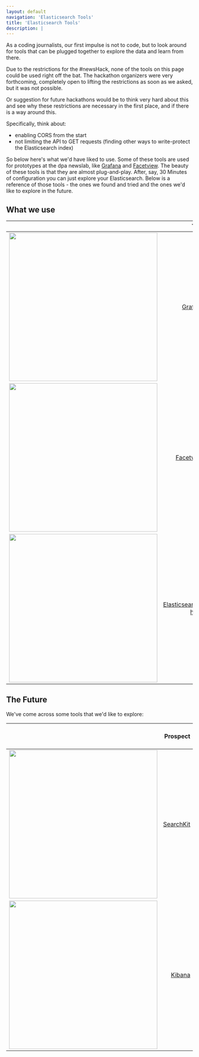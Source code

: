 ```yaml
---
layout: default
navigation: 'Elasticsearch Tools'
title: 'Elasticsearch Tools'
description: |
---
```



As a coding journalists, our first impulse is not to code, but to look around for tools that can be plugged together to explore the data and learn from there. 

Due to the restrictions for the #newsHack, none of the tools on this page could be used right off the bat. The hackathon organizers were very forthcoming, completely open to lifting the restrictions as soon as we asked, but it was not possible.

Or suggestion for future hackathons would be to think very hard about this and see why these restrictions are necessary in the first place, and if there is a way around this. 

Specifically, think about:

  - enabling CORS from the start
  - not limiting the API to GET requests (finding other ways to write-protect the Elasticsearch index) 

So below here's what we'd have liked to use. Some of these tools are used for prototypes at the dpa newslab, like [Grafana](https://grafana.com/) and [Facetview](https://github.com/okfn/facetview). The beauty of these tools is that they are almost plug-and-play. After, say, 30 Minutes of configuration you can just explore your Elasticsearch. Below is a reference of those tools - the ones we found and tried and the ones we'd like to explore in the future.

## What we use

|   |Tool| Useful for |
| --- | -----------------------------------:| ------------:|
| <img src="../img/Grafana.png" width="400px">  | [Grafana](https://grafana.com/)   | Everything that has timestamps. Can also visualize a [load of other data sources](http://docs.grafana.org/features/datasources/), like MySQL.|
| <img src="../img/Facet_view.png" width="400px">   | [Facetview](https://github.com/okfn/facetview) | Excellent search engine UI by the Open Knowledge Foundation. Unknown if it is compatible with Elasticsearch 5.x |
| <img src="../img/elasticsearch-head.png" width="400px">   | [Elasticsearch-head](https://github.com/mobz/elasticsearch-head) | Browser Plugin to compose Elasticserarch queries and do other interesting stuff |


## The Future

We've come across some tools that we'd like to explore:

|   |Prospect| Might be useful because |
| --- | -----------------------------------:| ------------:|
| <img src="../img/Searchkit.png" width="400px">   | [SearchKit](http://www.searchkit.co/) | A bunch of `react.js` components to build something on Elasticsearch - and some of us already know `react.js`. |
| <img src="../img/Kibana.png" width="400px">   | [Kibana](https://www.elastic.co/products/kibana) | The original from the guys who brought you Elasticsearch. Maybe they know best ;-) |

